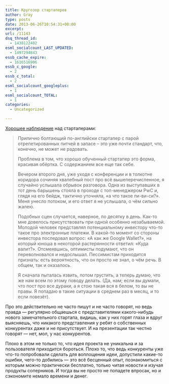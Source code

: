 ```yaml
---
title: Кругозор стартаперов
author: Gray
type: posts
date: 2013-06-26T10:54:31+00:00
excerpt:
url: /11143
dsq_thread_id:
  - 1438122402
esml_socialcount_LAST_UPDATED:
  - 1497294843
essb_cache_expire:
  - 1616516906
essb_c_google:
  - 2
essb_c_total:
  - 2
esml_socialcount_googleplus:
  - 1
esml_socialcount_TOTAL:
  - 1
categories:
  - Uncategorized

---
```








[Хорошее наблюдение][1] над стартаперами:

> Прилично болтающий по-английски стартапер с парой отрепетированных питчей в запасе – это уже почти стандарт, что, конечно, не может не радовать.
> 
> Проблема в том, что хорошо обученный стартапер это форма, красивая обёртка. С содержанием все еще так себе.
> 
> Вечером второго дня, уже уходя с конференции и в толкотне коридора сочиняя хвалебный пост про всё вышеперечисленное, я случайно услышала обрывок разговора. Одна из выступавших в тот день барышень стояла в проходе с топ-менеджером PwC и, глядя на его бейдж, тактично уточняла, «а что такое пи-ви-си?». Меня унесло потоком, и его ответ я не услышала, о чём сильно жалею.
> 
> Подобных сцен случается, наверное, по десятку в день. Как-то мне довелось присутствовать при одной особенно незабываемой. Молодой человек представлял потенциальному инвестору что-то такое про электронные платежи. В какой-то момент со стороны инвестора последовал вопрос: «А как же Google Wallet?», на который юноша в некоторой растерянности ответил: «Куда валит?». Отсмеявшись, оптимисты подумают, что он переволновался и недослышал. Пессимистам приходится признать: есть вероятность, что он просто не знал, о чём речь. В общем, так и оказалось.
> 
> Я сначала пыталась язвить, потом грустить, а теперь думаю, что же нам всем по этому поводу делать. (Да, нам; если вы думали, что пост про все дураки, а я стою такая вся в белом, то вы не правы. Я попадаю в такие ситуации в среднем раз в месяц, и то если повезёт).

Про это действительно не часто пишут и не часто говорят, но ведь правда — регулярно общаешься с представителями какого-нибудь нового замечательного стартапа, видишь, как у них горят глаза и вдруг выясняешь, что никакого представления у ребят о собственных конкурентах даже и не присутствует. И на презентации так честно говорят — нет, мол, у нас конкурентов.

Плохо в этом не только то, что идея проекта не уникальна и за пользователя приходится бороться. Плохо то, что ведь конкуренты уже что-то попробовали сделать для воплощения идеи, допустили какие-то ошибки, чего-то добились — это всё бесценный опыт, познакомиться с которым можно практически бесплатно, только читая новости и изучая продукты соперников. И тогда вы не просто не попадете впросак, но и сэкономите немало времени и денег.

 [1]: http://firrma.ru/data/blog/1583/